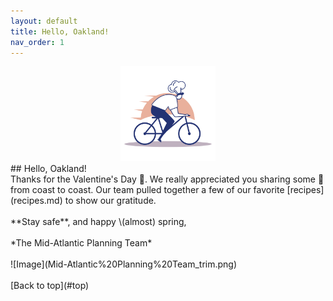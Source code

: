 ```yaml
---
layout: default
title: Hello, Oakland!
nav_order: 1
---
```

<a id="top"></a> 
<center><img src="chef-delivery-logo-by-Vexels.png" alt="drawing" width="30%"/></center>
## Hello, Oakland!
<br>
Thanks for the Valentine's Day 💌. We really appreciated you sharing some 💓 from coast to coast. Our team pulled together a few of our favorite [recipes](recipes.md) to show our gratitude.
<br>
<br>
**Stay safe**, and happy \(almost) spring,
<br>
<br>
*The Mid-Atlantic Planning Team*
<br>
<br>
![Image](Mid-Atlantic%20Planning%20Team_trim.png)
<br>
<br>
[Back to top](#top)

